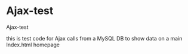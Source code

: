 # Ajax-test
Ajax-test

this is test code for Ajax calls from a MySQL DB to show data on a main Index.html homepage
